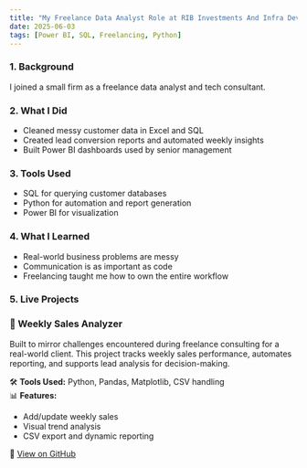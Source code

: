 ```yaml
---
title: "My Freelance Data Analyst Role at RIB Investments And Infra Developers"
date: 2025-06-03
tags: [Power BI, SQL, Freelancing, Python]
---
```


### 1. Background
I joined a small firm as a freelance data analyst and tech consultant.

### 2. What I Did
- Cleaned messy customer data in Excel and SQL
- Created lead conversion reports and automated weekly insights
- Built Power BI dashboards used by senior management

### 3. Tools Used
- SQL for querying customer databases
- Python for automation and report generation
- Power BI for visualization

### 4. What I Learned
- Real-world business problems are messy
- Communication is as important as code
- Freelancing taught me how to own the entire workflow

### 5. Live Projects
### 🧾 Weekly Sales Analyzer  
<i class="fas fa-chart-line"></i>

Built to mirror challenges encountered during freelance consulting for a real-world client. This project tracks weekly sales performance, automates reporting, and supports lead analysis for decision-making.

🛠️ **Tools Used:** Python, Pandas, Matplotlib, CSV handling  
📊 **Features:**  
- Add/update weekly sales  
- Visual trend analysis  
- CSV export and dynamic reporting

🔗 [View on GitHub](https://github.com/AshishSahai/weekly-sales-analyser)